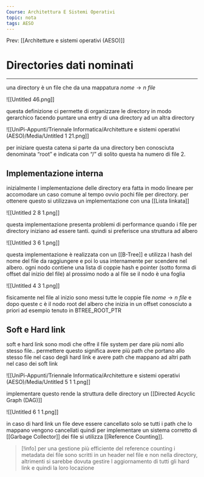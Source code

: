 ```yaml
---
Course: Architettura E Sistemi Operativi
topic: nota
tags: AESO
---
```


Prev: [[Architetture e sistemi operativi (AESO)]]

# Directories dati nominati
---


una directory è un file che da una mappatura $nome \rightarrow n\ file$

![[Untitled 46.png]]

questa definizione ci permette di organizzare le directory in modo gerarchico facendo puntare una entry di una directory ad un altra directory



![[UniPi-Appunti/Triennale Informatica/Architetture e sistemi operativi (AESO)/Media/Untitled 1 21.png]]

per iniziare questa catena si parte da una directory ben conosciuta denominata “root” e indicata con “/” di solito questa ha numero di file 2.

## Implementazione interna

inizialmente l implementazione delle directory era fatta in modo lineare per accomodare un caso comune al tempo ovvio pochi file per directory. per ottenere questo si utilizzava un implementazione con una [[Lista linkata]]

![[Untitled 2 8 1.png]]

questa implementazione presenta problemi di performance quando i file per directory iniziano ad essere tanti. quindi si preferisce una struttura ad albero

![[Untitled 3 6 1.png]]

questa implementazione è realizzata con un [[B-Tree]] e utilizza l hash del nome del file da raggiungere e poi lo usa internamente per scendere nel albero.
ogni nodo contiene una lista di coppie hash e pointer (sotto forma di offset dal inizio del file) al prossimo nodo a al file se il nodo è una foglia

![[Untitled 4 3 1.png]]

fisicamente nel file al inizio sono messi tutte le coppie file $nome \rightarrow n\ file$ e dopo queste c è il nodo root del albero che inizia in un offset conosciuto a priori ad esempio tenuto in BTREE_ROOT_PTR

## Soft e Hard link

soft e hard link sono modi che offre il file system per dare più nomi allo stesso file.. permettere questo significa avere più path che portano allo stesso file nel caso degli hard link e avere path che mappano ad altri path nel caso dei soft link



![[UniPi-Appunti/Triennale Informatica/Architetture e sistemi operativi (AESO)/Media/Untitled 5 1 1.png]]

 implementare questo rende la struttura delle directory un [[Directed Acyclic Graph (DAG)]]

![[Untitled 6 1 1.png]]

in caso di hard link un file deve essere cancellato solo se tutti i path che lo mappano vengono cancellati quindi per implementare un sistema corretto di [[Garbage Collector]] dei file si utilizza [[Reference Counting]].

>[!info]
 per una gestione più efficiente del reference counting i metadata dei file sono scritti in un header nel file e non nella directory, altrimenti si sarebbe dovuta gestire l aggiornamento di tutti gli hard link e quindi la loro locazione

